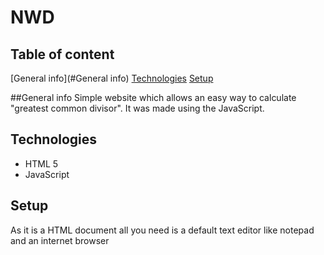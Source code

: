 # NWD

## Table of content
[General info](#General info)
[Technologies](#Technologies)
[Setup](#Setup)

##General info
Simple website which allows an easy way to calculate "greatest common divisor". It was made using the JavaScript.

## Technologies
* HTML 5
* JavaScript

## Setup
As it is a HTML document all you need is a default text editor like notepad and an internet browser
